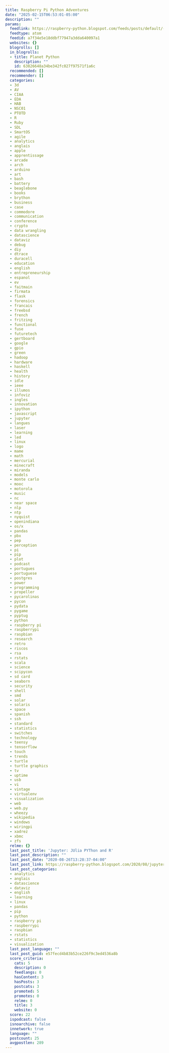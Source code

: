 ```yaml
---
title: Raspberry Pi Python Adventures
date: "2025-02-15T06:53:01-05:00"
description: ""
params:
  feedlink: https://raspberry-python.blogspot.com/feeds/posts/default/-/english/python
  feedtype: atom
  feedid: a7f34e5e18ddbf77947a3dda640097a1
  websites: {}
  blogrolls: []
  in_blogrolls:
  - title: Planet Python
    description: ""
    id: 63826648a34be342fc027f97571f1a6c
  recommended: []
  recommender: []
  categories:
  - 3d
  - AV
  - CIAA
  - EDA
  - HAB
  - NSC01
  - PTOTD
  - R
  - Ruby
  - SDL
  - SmartOS
  - agile
  - analytics
  - anglais
  - apple
  - apprentissage
  - arcade
  - arch
  - arduino
  - art
  - bash
  - battery
  - beaglebone
  - books
  - brython
  - business
  - case
  - commodore
  - communication
  - conference
  - crypto
  - data wrangling
  - datascience
  - dataviz
  - debug
  - diy
  - dtrace
  - duracell
  - education
  - english
  - entrepreneurship
  - espanol
  - ev
  - faitmain
  - firmata
  - flask
  - forensics
  - francais
  - freebsd
  - french
  - fritzing
  - functional
  - fuse
  - futuretech
  - gertboard
  - google
  - gpio
  - green
  - hadoop
  - hardware
  - haskell
  - health
  - history
  - idle
  - ieee
  - illumos
  - infoviz
  - ingles
  - innovation
  - ipython
  - javascript
  - jupyter
  - langues
  - laser
  - learning
  - led
  - linux
  - logo
  - mame
  - math
  - mercurial
  - minecraft
  - miranda
  - models
  - monte carlo
  - mooc
  - motorola
  - music
  - nc
  - near space
  - nlp
  - ntp
  - nyquist
  - openindiana
  - os/x
  - pandas
  - pbx
  - pep
  - perception
  - pi
  - pip
  - plot
  - podcast
  - portugues
  - portuguese
  - postgres
  - power
  - programming
  - propeller
  - pycarolinas
  - pycon
  - pydata
  - pygame
  - pyptug
  - python
  - raspberry pi
  - raspberrypi
  - raspbian
  - research
  - retro
  - riscos
  - rsa
  - rstats
  - scala
  - science
  - scipycon
  - sd card
  - seaborn
  - security
  - shell
  - smd
  - solar
  - solaris
  - space
  - spanish
  - ssh
  - standard
  - statistics
  - switches
  - technology
  - teensy
  - tensorflow
  - touch
  - trends
  - turtle
  - turtle graphics
  - tv
  - uptime
  - usb
  - vi
  - vintage
  - virtualenv
  - visualization
  - web
  - web.py
  - wheezy
  - wikipedia
  - windows
  - wiringpi
  - xadrez
  - xbmc
  - zfs
  relme: {}
  last_post_title: 'Jupyter: JUlia PYThon and R'
  last_post_description: ""
  last_post_date: "2020-08-26T13:28:37-04:00"
  last_post_link: https://raspberry-python.blogspot.com/2020/08/jupyter-julia-python-and-r.html
  last_post_categories:
  - analytics
  - anglais
  - datascience
  - dataviz
  - english
  - learning
  - linux
  - pandas
  - pip
  - python
  - raspberry pi
  - raspberrypi
  - raspbian
  - rstats
  - statistics
  - visualization
  last_post_language: ""
  last_post_guid: e57fecd4b83b52ce226f9c3ed4536a8b
  score_criteria:
    cats: 5
    description: 0
    feedlangs: 0
    hasContent: 3
    hasPosts: 3
    postcats: 3
    promoted: 5
    promotes: 0
    relme: 0
    title: 3
    website: 0
  score: 22
  ispodcast: false
  isnoarchive: false
  innetwork: true
  language: ""
  postcount: 25
  avgpostlen: 289
---
```

